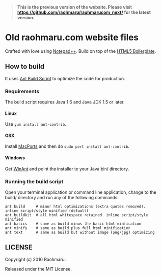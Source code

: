 > **This is the previous version of the website. Please visit https://github.com/raohmaru/raohmarucom_next/ for the latest version.**

# Old raohmaru.com website files
Crafted with love using [Notepad++](https://notepad-plus-plus.org/). Build on top of the [HTML5 Boilerplate](https://html5boilerplate.com/).

## How to build
It uses [Ant Build Script](https://github.com/h5bp/ant-build-script) to optimize the code for production.

### Requirements
The build script requires Java 1.6 and Java JDK 1.5 or later.

#### Linux
Use `yum install ant-contrib`.

#### OSX
Install [MacPorts](https://www.macports.org/install.php) and then do `sudo port install ant-contrib`.

#### Windows
Get [WinAnt](http://code.google.com/p/winant/) and point the installer to your Java bin/ directory.

### Running the build script
Open your terminal application or command line application, change to the build/ directory and run
any of the following commands:
```
ant build     # minor html optimizations (extra quotes removed). inline script/style minified (default)
ant buildkit  # all html whitespace retained. inline script/style minified 
ant basics    # same as build minus the basic html minfication
ant minify    # same as build plus full html minification
ant text      # same as build but without image (png/jpg) optimizing
```

## LICENSE
Copyright (c) 2016 Raohmaru.

Released under the MIT License.
